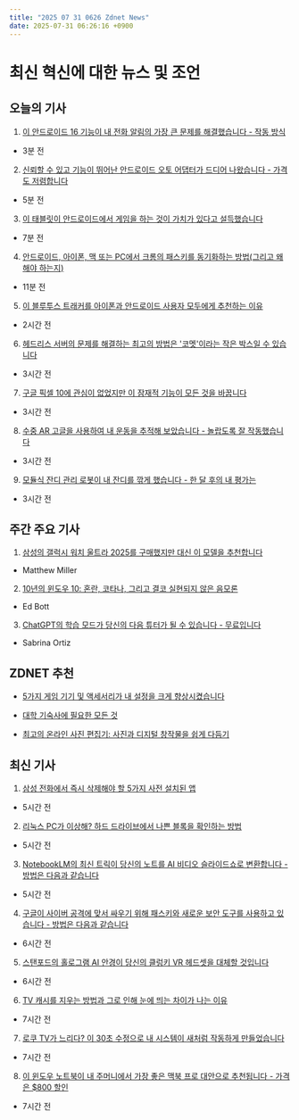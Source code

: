 ```yaml
---
title: "2025 07 31 0626 Zdnet News"
date: 2025-07-31 06:26:16 +0900
---
```


# 최신 혁신에 대한 뉴스 및 조언
## 오늘의 기사 

1. [이 안드로이드 16 기능이 내 전화 알림의 가장 큰 문제를 해결했습니다 - 작동 방식](https://www.zdnet.com/article/this-android-16-feature-solved-my-biggest-problem-with-phone-notifications-how-it-works/)  
* 3분 전 

2. [신뢰할 수 있고 기능이 뛰어난 안드로이드 오토 어댑터가 드디어 나왔습니다 - 가격도 저렴합니다](https://www.zdnet.com/article/finally-an-android-auto-adapter-thats-reliable-highly-functional-and-wont-break-the-bank/)  
* 5분 전 

3. [이 태블릿이 안드로이드에서 게임을 하는 것이 가치가 있다고 설득했습니다](https://www.zdnet.com/article/how-this-one-tablet-convinced-me-gaming-on-android-is-worth-it/)  
* 7분 전 

4. [안드로이드, 아이폰, 맥 또는 PC에서 크롬의 패스키를 동기화하는 방법(그리고 왜 해야 하는지)](https://www.zdnet.com/article/how-to-sync-passkeys-in-chrome-across-your-android-iphone-mac-or-pc-and-why-you-should/)  
* 11분 전 

5. [이 블루투스 트래커를 아이폰과 안드로이드 사용자 모두에게 추천하는 이유](https://www.zdnet.com/article/why-i-recommend-this-bluetooth-tracker-to-both-iphone-and-android-users-over-airtags/)  
* 2시간 전 

6. [헤드리스 서버의 문제를 해결하는 최고의 방법은 '코멧'이라는 작은 박스일 수 있습니다](https://www.zdnet.com/home-and-office/networking/why-the-best-fix-for-headless-server-frustration-might-be-a-little-box-named-comet/)  
* 3시간 전 

7. [구글 픽셀 10에 관심이 없었지만 이 잠재적 기능이 모든 것을 바꿉니다](https://www.zdnet.com/article/i-wasnt-interested-in-the-google-pixel-10-but-this-potential-feature-changes-everything/)  
* 3시간 전 

8. [수중 AR 고글을 사용하여 내 운동을 추적해 보았습니다 - 놀랍도록 잘 작동했습니다](https://www.zdnet.com/article/i-tried-underwater-ar-goggles-to-track-my-workouts-and-they-worked-surprisingly-well/)  
* 3시간 전 

9. [모듈식 잔디 관리 로봇이 내 잔디를 깎게 했습니다 - 한 달 후의 내 평가는](https://www.zdnet.com/article/i-let-a-modular-yard-care-robot-mow-my-lawn-heres-my-verdict-after-a-month/)  
* 3시간 전 

## 주간 주요 기사 

1. [삼성의 갤럭시 워치 울트라 2025를 구매했지만 대신 이 모델을 추천합니다](https://www.zdnet.com/article/i-bought-samsungs-galaxy-watch-ultra-2025-but-id-recommend-this-model-instead/)  
* Matthew Miller   

2. [10년의 윈도우 10: 혼란, 코타나, 그리고 결코 실현되지 않은 음모론](https://www.zdnet.com/article/10-years-of-windows-10-chaos-cortana-and-conspiracy-theories-that-never-panned-out/)  
* Ed Bott  

3. [ChatGPT의 학습 모드가 당신의 다음 튜터가 될 수 있습니다 - 무료입니다](https://www.zdnet.com/article/chatgpts-study-mode-could-be-your-next-tutor-and-its-free/)  
* Sabrina Ortiz  

## ZDNET 추천 
* [5가지 게임 기기 및 액세서리가 내 설정을 크게 향상시켰습니다](https://www.zdnet.com/home-and-office/home-entertainment/5-gadgets-and-accessories-that-leveled-up-my-gaming-setup-including-a-surprise-console/)  

* [대학 기숙사에 필요한 모든 것](https://www.zdnet.com/article/everything-you-need-for-a-college-dorm/)  

* [최고의 온라인 사진 편집기: 사진과 디지털 창작물을 쉽게 다듬기](https://www.zdnet.com/home-and-office/smart-office/best-online-photo-editors/)  

## 최신 기사 

1. [삼성 전화에서 즉시 삭제해야 할 5가지 사전 설치된 앱](https://www.zdnet.com/article/5-preinstalled-apps-you-should-delete-from-your-samsung-phone-immediately/)  
* 5시간 전 

2. [리눅스 PC가 이상해? 하드 드라이브에서 나쁜 블록을 확인하는 방법](https://www.zdnet.com/article/linux-pc-acting-up-how-to-check-for-bad-blocks-on-a-hard-drive-before-its-too-late/)  
* 5시간 전 

3. [NotebookLM의 최신 트릭이 당신의 노트를 AI 비디오 슬라이드쇼로 변환합니다 - 방법은 다음과 같습니다](https://www.zdnet.com/article/notebooklms-latest-trick-turns-your-notes-into-ai-video-slideshows-heres-how/)  
* 5시간 전 

4. [구글이 사이버 공격에 맞서 싸우기 위해 패스키와 새로운 보안 도구를 사용하고 있습니다 - 방법은 다음과 같습니다](https://www.zdnet.com/article/google-is-using-passkeys-and-new-security-tools-to-help-you-fight-cyberattacks-heres-how/)  
* 6시간 전 

5. [스탠포드의 홀로그램 AI 안경이 당신의 클렁키 VR 헤드셋을 대체할 것입니다](https://www.zdnet.com/article/stanfords-holographic-ai-glasses-are-coming-for-your-clunky-vr-headset/)  
* 6시간 전 

6. [TV 캐시를 지우는 방법과 그로 인해 눈에 띄는 차이가 나는 이유](https://www.zdnet.com/home-and-office/home-entertainment/how-to-clear-your-tv-cache-and-why-it-makes-such-a-noticeable-difference/)  
* 7시간 전 

7. [로쿠 TV가 느리다? 이 30초 수정으로 내 시스템이 새처럼 작동하게 만들었습니다](https://www.zdnet.com/home-and-office/home-entertainment/slow-roku-tv-this-30-second-fix-made-my-system-run-like-new-again/)  
* 7시간 전 

8. [이 윈도우 노트북이 내 주머니에서 가장 좋은 맥북 프로 대안으로 추천됩니다 - 가격은 $800 할인](https://www.zdnet.com/article/this-windows-laptop-is-my-pocket-pick-for-best-macbook-pro-alternative-and-its-800-off/)  
* 7시간 전
